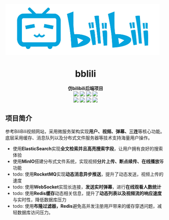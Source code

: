 <img src="./logo.jpg" style="zoom:50%;" />

<div align="center">
<h1>bblili</h1>
</div>

<div align="center">
<b>仿bilibili后端项目</b>
</div>

<div align="center">
<img src="https://img.shields.io/badge/Golang-1.20-orange"/>
<img src="https://img.shields.io/badge/GoZero-1.6.0-green"/>
<img src="https://img.shields.io/badge/MySQL-8.0-yellowgreen"/>
<img src="https://img.shields.io/badge/Docker-24.0.6-blue"/>
</div>

<div align="center">

<img src="https://img.shields.io/badge/-Etcd-brightgreen"/>
<img src="https://img.shields.io/badge/-Redis-blue"/>
<img src="https://img.shields.io/badge/-ElasticSearch-lightgrey"/>
<img src="https://img.shields.io/badge/-FastDFS-blueviolet"/>
</div>

## 项目简介
参考BiliBili视频网站，采用微服务架构实现**用户、视频、弹幕、三连**等核心功能。底层采用缓存、消息队列以及分布式文件服务器等技术支持海量用户操作。
- 使用**ElasticSearch**实现**全文检索并且高亮搜索字段**，让用户拥有良好的搜索体验
- 使用**MinIO**搭建分布式文件系统，实现视频**分片上传、断点续传、在线播放**等功能
- todo: 使用**RocketMQ**实现**动态消息异步推送**，提升了动态发送，视频上传的速度
- todo: 使用**WebSocket**实现长连接，**发送实时弹幕**，进行**在线观看人数统计**
- todo: 使用**Redis缓存**动态相关信息，提升了**动态列表以及视频流的响应速度**与实时性，降低数据库压力
- todo: 使⽤**布隆过滤器，Redis**避免⾼并发注册⽤⼾带来的缓存穿透问题，减轻数据库访问压⼒。